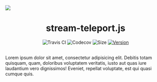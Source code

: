 <img src="https://cdn.rawgit.com/caiogondim/stream-teleport.js/master/logo/banner.svg">

<h1 align="center">stream-teleport.js</h1>

<div align="center">
<img src="http://travis-ci.org/caiogondim/stream-teleport.js.svg?branch=master" alt="Travis CI"> <img src="https://codecov.io/gh/caiogondim/stream-teleport.js/branch/master/graph/badge.svg" alt="Codecov"> <img src="http://img.badgesize.io/caiogondim/redux-whenever.js/master/src/index.js?compression=gzip" alt="Size"> <a href="https://www.npmjs.com/package/stream-teleport"><img src="https://img.shields.io/npm/v/stream-teleport.svg" alt="Version" /></a>
</div>

<br>

Lorem ipsum dolor sit amet, consectetur adipisicing elit. Debitis totam quisquam, quam, doloribus voluptatem veritatis, iusto aut quas iure laudantium vero dignissimos! Eveniet, repellat voluptate, est qui quasi cumque quis.
